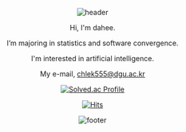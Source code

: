 <div align = center>
    
  ![header](https://capsule-render.vercel.app/api?type=Waving&color=0:DDA0DD,50:20B2AA,100:FFEBCD&height=90&section=header&text=&fontSize=0)
  
  
  
Hi, I'm dahee. 
    
I’m majoring in statistics and software convergence. 
    
I'm interested in artificial intelligence.  
    
My e-mail, chlek555@dgu.ac.kr 
    
    
    
[![Solved.ac Profile](http://mazassumnida.wtf/api/generate_badge?boj=chlek555)](https://solved.ac/chlek555)
  
    
[![Hits](https://hits.seeyoufarm.com/api/count/incr/badge.svg?url=https%3A%2F%2Fgithub.com%2Fdaheeda&count_bg=%23FFB6C1&title_bg=%23000000&icon=github.svg&icon_color=%23FFB6C1&title=HITS&edge_flat=false)](https://hits.seeyoufarm.com)

    
![footer](https://capsule-render.vercel.app/api?type=Waving&color=0:FFEBCD,50:20B2AA,100:DDA0DD&height=90&section=footer&text=&fontSize=0)
